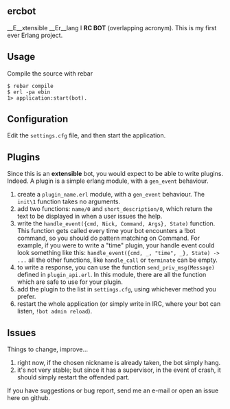 ercbot
--------------------

__E__xtensible __Er__lang I __RC BOT__ (overlapping acronym).
This is my first ever Erlang project.

Usage
--------------------
Compile the source with rebar 

    $ rebar compile
    $ erl -pa ebin
    1> application:start(bot).

Configuration
--------------------
Edit the `settings.cfg` file, and then start the application.

Plugins
--------------------
Since this is an __extensible__ bot, you would expect to be able to write plugins. Indeed.
A plugin is a simple erlang module, with a `gen_event` behaviour.

1. create a `plugin_name.erl` module, with a `gen_event` behaviour. The `init\1` function takes no arguments.
2. add two functions: `name/0` and `short_description/0`, which return the text to be displayed in when a user issues the help.
3. write the `handle_event({cmd, Nick, Command, Args}, State)` function. This function gets called every time your bot encounters a !bot command, so you should do pattern matching on Command. For example, if you were to write a "time" plugin, your handle event could look something like this:
`handle_event({cmd, _, "time", _}, State) -> ...`
all the other functions, like `handle_call` or `terminate` can be empty.
4. to write a response, you can use the function `send_priv_msg(Message)` defined in `plugin_api.erl`. In this module, there are all the function which are safe to use for your plugin.
5. add the plugin to the list in `settings.cfg`, using whichever method you prefer.
6. restart the whole application (or simply write in IRC, where your bot can listen, `!bot admin reload`).

Issues
--------------------
Things to change, improve...

1. right now, if the chosen nickname is already taken, the bot simply hang.
2. it's not very stable; but since it has a supervisor, in the event of crash, it should simply restart the offended part. 

If you have suggestions or bug report, send me an e-mail or open an issue here on github.


